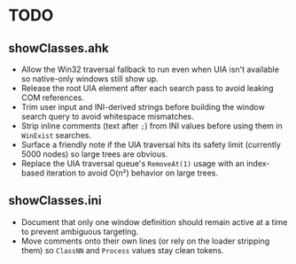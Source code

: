 # TODO

## showClasses.ahk
- Allow the Win32 traversal fallback to run even when UIA isn't available so native-only windows still show up.
- Release the root UIA element after each search pass to avoid leaking COM references.
- Trim user input and INI-derived strings before building the window search query to avoid whitespace mismatches.
- Strip inline comments (text after `;`) from INI values before using them in `WinExist` searches.
- Surface a friendly note if the UIA traversal hits its safety limit (currently 5000 nodes) so large trees are obvious.
- Replace the UIA traversal queue's `RemoveAt(1)` usage with an index-based iteration to avoid O(n²) behavior on large trees.

## showClasses.ini
- Document that only one window definition should remain active at a time to prevent ambiguous targeting.
- Move comments onto their own lines (or rely on the loader stripping them) so `ClassNN` and `Process` values stay clean tokens.
